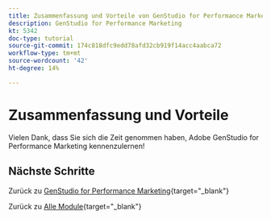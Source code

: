 ```yaml
---
title: Zusammenfassung und Vorteile von GenStudio for Performance Marketing
description: GenStudio for Performance Marketing
kt: 5342
doc-type: tutorial
source-git-commit: 174c818dfc9edd78afd32cb919f14acc4aabca72
workflow-type: tm+mt
source-wordcount: '42'
ht-degree: 14%

---
```


# Zusammenfassung und Vorteile

Vielen Dank, dass Sie sich die Zeit genommen haben, Adobe GenStudio for Performance Marketing kennenzulernen!


## Nächste Schritte

Zurück zu [GenStudio for Performance Marketing](./genstudio.md){target="_blank"}

Zurück zu [Alle Module](./../../../overview.md){target="_blank"}
